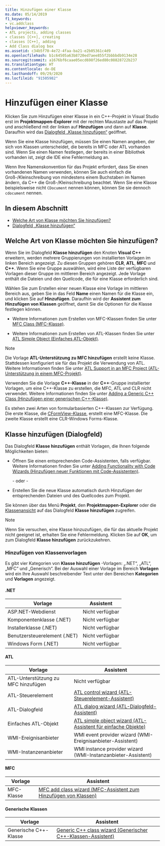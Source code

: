 ```yaml
---
title: Hinzufügen einer Klasse
ms.date: 05/14/2019
f1_keywords:
- vc.addclass
helpviewer_keywords:
- ATL projects, adding classes
- classes [C++], creating
- classes [C++], adding
- Add Class dialog box
ms.assetid: c34b5f70-4e72-4faa-ba21-e2b05361c4d9
ms.openlocfilehash: b1c64505a63b8720ed7aee855f2bbbbdb9134e28
ms.sourcegitcommit: a1676bf6caae05ecd698f26ed80c08828722b237
ms.translationtype: HT
ms.contentlocale: de-DE
ms.lasthandoff: 09/29/2020
ms.locfileid: "91505982"
---
```

# <a name="add-a-class"></a>Hinzufügen einer Klasse

Klicken Sie zum Hinzufügen einer Klasse in ein C++-Projekt in Visual Studio erst im **Projektmappen-Explorer** mit der rechten Maustaste auf das Projekt und anschließend mit der linken auf **Hinzufügen** und dann auf **Klasse**. Daraufhin wird das [Dialogfeld „Klasse hinzufügen“](#add-class-dialog-box) geöffnet.

Wenn Sie eine Klasse hinzufügen, müssen Sie einen Namen angeben, der sich von Klassen unterscheidet, die bereits in MFC oder ATL vorhanden sind. Wenn Sie einen Namen festlegen, der bereits in einer Bibliothek vorhanden ist, zeigt die IDE eine Fehlermeldung an.

Wenn Ihre Namenskonvention für das Projekt erfordert, dass Sie einen vorhandenen Namen verwenden, können Sie auch einfach die Groß-/Kleinschreibung von mindestens einem Buchstaben im Namen ändern, da C++ die Groß-/Kleinschreibung beachtet. Wenn Sie eine Klasse beispielsweise nicht `CDocument` nennen können, können Sie sie dennoch `cdocument` nennen.

## <a name="in-this-section"></a>In diesem Abschnitt

- [Welche Art von Klasse möchten Sie hinzufügen?](#what-kind-of-class-do-you-want-to-add)
- [Dialogfeld „Klasse hinzufügen“](#add-class-dialog-box)

## <a name="what-kind-of-class-do-you-want-to-add"></a>Welche Art von Klasse möchten Sie hinzufügen?

Wenn Sie im Dialogfeld **Klasse hinzufügen** den Knoten **Visual C++** erweitern, werden mehrere Gruppierungen von installierten Vorlagen im linken Bereich angezeigt. Zu diesen Gruppen gehören **CLR**, **ATL**, **MFC** und **C++**. Wenn Sie eine Gruppe auswählen, wird eine Liste der verfügbaren Vorlagen dieser Gruppe im mittleren Bereich angezeigt. Jede Vorlage enthält die Dateien und den Quellcode, die für eine Klasse erforderlich sind.

Wählen Sie zum Erstellen einer neuen Klasse eine Vorlage im mittleren Bereich aus, geben Sie in das Feld **Name** einen Namen für die Klasse ein, und klicken Sie auf **Hinzufügen**. Daraufhin wird der **Assistent zum Hinzufügen von Klassen** geöffnet, damit Sie die Optionen für die Klasse festlegen können.

- Weitere Informationen zum Erstellen von MFC-Klassen finden Sie unter [MFC Class (MFC-Klasse)](../mfc/reference/adding-an-mfc-class.md).

- Weitere Informationen zum Erstellen von ATL-Klassen finden Sie unter [ATL Simple Object (Einfaches ATL-Objekt)](../atl/reference/adding-an-atl-simple-object.md).

> [!NOTE]
> Die Vorlage **ATL-Unterstützung zu MFC hinzufügen** erstellt keine Klasse. Stattdessen konfiguriert sie für das Projekt die Verwendung von ATL. Weitere Informationen finden Sie unter [ATL Support in an MFC Project (ATL-Unterstützung in einem MFC-Projekt)](../mfc/reference/adding-atl-support-to-your-mfc-project.md).

Verwenden Sie die Vorlage **C++-Klasse** in der **C++**-Gruppe installierter Vorlagen, um eine C++-Klasse zu erstellen, die MFC, ATL und CLR nicht verwendet. Weitere Informationen finden Sie unter [Adding a Generic C++ Class (Hinzufügen einer generischen C++-Klasse)](../ide/adding-a-generic-cpp-class.md).

Es stehen zwei Arten von formularbasierten C++-Klassen zur Verfügung. Die erste Klasse, die [CFormView-Klasse](../mfc/reference/cformview-class.md), erstellt eine MFC-Klasse. Die zweite Klasse erstellt eine CLR-Windows Forms-Klasse.

## <a name="add-class-dialog-box"></a>Klasse hinzufügen (Dialogfeld)

Das Dialogfeld **Klasse hinzufügen** enthält Vorlagen, die Ihnen folgende Möglichkeiten bieten:

- Öffnen Sie einen entsprechenden Code-Assistenten, falls verfügbar. Weitere Informationen finden Sie unter [Adding Functionality with Code Wizards (Hinzufügen neuer Funktionen mit Code-Assistenten)](../ide/adding-functionality-with-code-wizards-cpp.md).

   \- oder -

- Erstellen Sie die neue Klasse automatisch durch Hinzufügen der entsprechenden Dateien und des Quellcodes zum Projekt.

Sie können über das Menü **Projekt**, den **Projektmappen-Explorer** oder die [Klassenansicht](/visualstudio/ide/viewing-the-structure-of-code) auf das Dialogfeld **Klasse hinzufügen** zugreifen.

> [!NOTE]
> Wenn Sie versuchen, eine Klasse hinzuzufügen, die für das aktuelle Projekt nicht geeignet ist, erhalten Sie eine Fehlermeldung. Klicken Sie auf **OK**, um zum Dialogfeld **Klasse hinzufügen** zurückzukehren.

### <a name="add-class-templates"></a>Hinzufügen von Klassenvorlagen

Es gibt vier Kategorien von **Klasse hinzufügen** -Vorlagen: „.NET“, „ATL“, „MFC“ und „Generisch“. Bei der Auswahl einer Vorlage im Bereich **Vorlagen** wird ein Ihre Auswahl beschreibender Text unter den Bereichen **Kategorien** und **Vorlagen** angezeigt.

#### <a name="net"></a>.NET

|Vorlage|Assistent|
|--------------|------------|
|ASP.NET-Webdienst|Nicht verfügbar|
|Komponentenklasse (.NET)|Nicht verfügbar|
|Installerklasse (.NET)|Nicht verfügbar|
|Benutzersteuerelement (.NET)|Nicht verfügbar|
|Windows Form (.NET)|Nicht verfügbar|

#### <a name="atl"></a>ATL

|Vorlage|Assistent|
|--------------|------------|
|ATL-Unterstützung zu MFC hinzufügen|Nicht verfügbar|
|ATL-Steuerelement|[ATL control wizard (ATL-Steuerelement-Assistent)](../atl/reference/atl-control-wizard.md)|
|ATL-Dialogfeld|[ATL dialog wizard (ATL-Dialogfeld-Assistent)](../atl/reference/atl-dialog-wizard.md)|
|Einfaches ATL-Objekt|[ATL simple object wizard (ATL-Assistent für einfache Objekte)](../atl/reference/atl-simple-object-wizard.md)|
|WMI-Ereignisanbieter|WMI event provider wizard (WMI-Ereignisanbieter-Assistent)|
|WMI-Instanzenanbieter|WMI instance provider wizard (WMI-Instanzanbieter-Assistent)|

#### <a name="mfc"></a>MFC

|Vorlage|Assistent|
|--------------|------------|
|MFC-Klasse|[MFC add class wizard (MFC-Assistent zum Hinzufügen von Klassen)](../mfc/reference/mfc-add-class-wizard.md)|

#### <a name="generic-classes"></a>Generische Klassen

|Vorlage|Assistent|
|--------------|------------|
|Generische C++-Klasse|[Generic C++ class wizard (Generischer C++-Klassen-Assistent)](./adding-a-generic-cpp-class.md#generic-c-class-wizard)|
